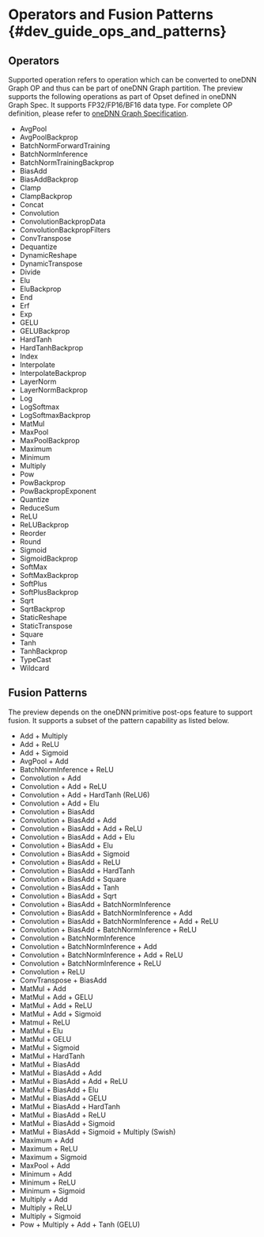 # Operators and Fusion Patterns {#dev_guide_ops_and_patterns}

## Operators

Supported operation refers to operation which can be converted to oneDNN Graph
OP and thus can be part of oneDNN Graph partition. The preview supports the
following operations as part of Opset defined in oneDNN Graph Spec. It supports
FP32/FP16/BF16 data type.  For complete OP definition, please refer to
[oneDNN Graph Specification](https://spec.oneapi.com/onednn-graph/latest/ops/index.html).

- AvgPool
- AvgPoolBackprop
- BatchNormForwardTraining
- BatchNormInference
- BatchNormTrainingBackprop
- BiasAdd
- BiasAddBackprop
- Clamp
- ClampBackprop
- Concat
- Convolution
- ConvolutionBackpropData
- ConvolutionBackpropFilters
- ConvTranspose
- Dequantize
- DynamicReshape
- DynamicTranspose
- Divide
- Elu
- EluBackprop
- End
- Erf
- Exp
- GELU
- GELUBackprop
- HardTanh
- HardTanhBackprop
- Index
- Interpolate
- InterpolateBackprop
- LayerNorm
- LayerNormBackprop
- Log
- LogSoftmax
- LogSoftmaxBackprop
- MatMul
- MaxPool
- MaxPoolBackprop
- Maximum
- Minimum
- Multiply
- Pow
- PowBackprop
- PowBackpropExponent
- Quantize
- ReduceSum
- ReLU
- ReLUBackprop
- Reorder
- Round
- Sigmoid
- SigmoidBackprop
- SoftMax
- SoftMaxBackprop
- SoftPlus
- SoftPlusBackprop
- Sqrt
- SqrtBackprop
- StaticReshape
- StaticTranspose
- Square
- Tanh
- TanhBackprop
- TypeCast
- Wildcard

## Fusion Patterns

The preview depends on the oneDNN primitive post-ops feature to support fusion.
It supports a subset of the pattern capability as listed below.

- Add + Multiply
- Add + ReLU
- Add + Sigmoid
- AvgPool + Add
- BatchNormInference + ReLU
- Convolution + Add
- Convolution + Add + ReLU
- Convolution + Add + HardTanh (ReLU6)
- Convolution + Add + Elu
- Convolution + BiasAdd
- Convolution + BiasAdd + Add
- Convolution + BiasAdd + Add + ReLU
- Convolution + BiasAdd + Add + Elu
- Convolution + BiasAdd + Elu
- Convolution + BiasAdd + Sigmoid
- Convolution + BiasAdd + ReLU
- Convolution + BiasAdd + HardTanh
- Convolution + BiasAdd + Square
- Convolution + BiasAdd + Tanh
- Convolution + BiasAdd + Sqrt
- Convolution + BiasAdd + BatchNormInference
- Convolution + BiasAdd + BatchNormInference + Add
- Convolution + BiasAdd + BatchNormInference + Add + ReLU
- Convolution + BiasAdd + BatchNormInference + ReLU
- Convolution + BatchNormInference
- Convolution + BatchNormInference + Add
- Convolution + BatchNormInference + Add + ReLU
- Convolution + BatchNormInference + ReLU
- Convolution + ReLU
- ConvTranspose + BiasAdd
- MatMul + Add
- MatMul + Add + GELU
- MatMul + Add + ReLU
- MatMul + Add + Sigmoid
- Matmul + ReLU
- MatMul + Elu
- MatMul + GELU
- MatMul + Sigmoid
- MatMul + HardTanh
- MatMul + BiasAdd
- MatMul + BiasAdd + Add
- MatMul + BiasAdd + Add + ReLU
- MatMul + BiasAdd + Elu
- MatMul + BiasAdd + GELU
- MatMul + BiasAdd + HardTanh
- MatMul + BiasAdd + ReLU
- MatMul + BiasAdd + Sigmoid
- MatMul + BiasAdd + Sigmoid + Multiply (Swish)
- Maximum + Add
- Maximum + ReLU
- Maximum + Sigmoid
- MaxPool + Add
- Minimum + Add
- Minimum + ReLU
- Minimum + Sigmoid
- Multiply + Add
- Multiply + ReLU
- Multiply + Sigmoid
- Pow + Multiply + Add + Tanh (GELU)
